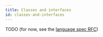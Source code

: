 ```yaml
---
title: Classes and interfaces
id: classes-and-interfaces
---
```


TODO (for now, see the [language spec RFC](../../../contributing_versioned_docs/version-latest/999-rfcs/2023-06-12-language-spec.md))
